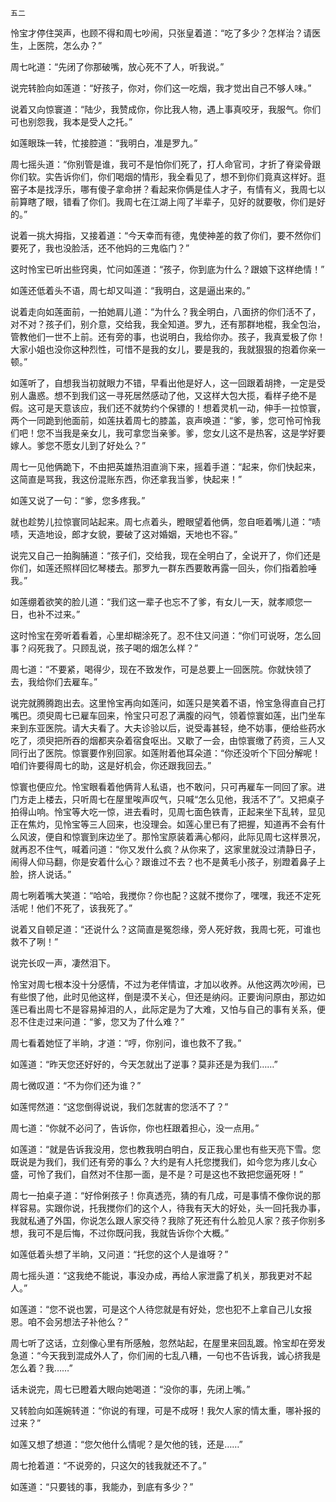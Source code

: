     五二 

   怜宝才停住哭声，也顾不得和周七吵闹，只张皇着道：“吃了多少？怎样治？请医生，上医院，怎么办？”

   周七叱道：“先闭了你那破嘴，放心死不了人，听我说。”

   说完转脸向如莲道：“好孩子，你对，你们这一吃烟，我才觉出自己不够人味。”

   说着又向惊寰道：“陆少，我赞成你，你比我人物，遇上事真咬牙，我服气。你们可也别怨我，我本是受人之托。”

   如莲眼珠一转，忙接腔道：“我明白，准是罗九。”

   周七摇头道：“你别管是谁，我可不是怕你们死了，打人命官司，才折了脊梁骨跟你们软。实告诉你们，你们喝烟的情形，我全看见了，想不到你们竟真这样好。逛窑子本是找浮乐，哪有傻子拿命拼？看起来你俩是佳人才子，有情有义，我周七以前算瞎了眼，错看了你们。我周七在江湖上闯了半辈子，见好的就要敬，你们是好的。”

   说着一挑大拇指，又接着道：“今天幸而有德，鬼使神差的救了你们，要不然你们要死了，我也没脸活，还不他妈的三鬼临门？”

   这时怜宝已听出些窍奥，忙问如莲道：“孩子，你到底为什么？跟娘下这样绝情！”

   如莲还低着头不语，周七却又叫道：“我明白，这是逼出来的。”

   说着走向如莲面前，一拍她肩儿道：“为什么？我全明白，八面挤的你们活不了，对不对？孩子们，别介意，交给我，我全知道。罗九，还有那群地棍，我全包治，管教他们一世不上前。还有旁的事，也说明白，我给你办。孩子，我真爱极了你！大家小姐也没你这种烈性，可惜不是我的女儿，要是我的，我就狠狠的抱着你亲一顿。”

   如莲听了，自想我当初就眼力不错，早看出他是好人，这一回跟着胡搀，一定是受别人蛊惑。想不到我们这一寻死居然感动了他，又这样大包大揽，看样子绝不是假。这可是天意该应，我们还不就势约个保镖的！想着灵机一动，伸手一拉惊寰，两个一同跪到他面前，如莲扶着周七的膝盖，哀声唤道：“爹，爹，您可怜可怜我们吧！您不当我是亲女儿，我可拿您当亲爹。爹，您女儿这不是热客，这是学好要嫁人。爹您不愿女儿到了好处么？”

   周七一见他俩跪下，不由把英雄热泪直淌下来，摇着手道：“起来，你们快起来，这简直是骂我，我这份混账东西，你还拿我当爹，快起来！”

   如莲又说了一句：“爹，您多疼我。”

   就也趁势儿拉惊寰同站起来。周七点着头，瞪眼望着他俩，忽自咂着嘴儿道：“啧啧，天造地设，郎才女貌，要破了这对婚姻，天地也不容。”

   说完又自己一拍胸脯道：“孩子们，交给我，现在全明白了，全说开了，你们还是你们，如莲还照样回忆琴楼去。那罗九一群东西要敢再露一回头，你们指着脸唾我。”

   如莲绷着欲笑的脸儿道：“我们这一辈子也忘不了爹，有女儿一天，就孝顺您一日，也补不过来。”

   这时怜宝在旁听着看着，心里却糊涂死了。忍不住又问道：“你们可说呀，怎么回事？闷死我了。只顾乱说，孩子喝的烟怎么样？”

   周七道：“不要紧，喝得少，现在不致发作，可是总要上一回医院。你就快领了去，我给你们去雇车。”

   说完就腾腾跑出去。这里怜宝再向如莲问，如莲只是笑着不语，怜宝急得直自己打嘴巴。须臾周七已雇车回来，怜宝只可忍了满腹的闷气，领着惊寰如莲，出门坐车来到东亚医院。请大夫看了。大夫诊验以后，说受毒甚轻，绝不妨事，便给些药水吃了，须臾把所吞的烟都夹杂着宿食呕出。又歇了一会，由惊寰缴了药资，三人又同行出了医院。惊寰要作别回家。如莲附着他耳朵道：“你还没听个下回分解呢！咱们许要得周七的助，这是好机会，你还跟我回去。”

   惊寰也便应允。怜宝眼看着他俩背人私语，也不敢问，只可再雇车一同回了家。进门方走上楼去，只听周七在屋里唉声叹气，只喊“怎么见他，我活不了”。又把桌子拍得山响。怜宝等大吃一惊，进去看时，见周七面色铁青，正起来坐下乱转，显见正在焦灼，见怜宝等三人回来，也没理会。如莲心里已有了把握，知道再不会有什么风波，便自和惊寰到床边坐了。那怜宝原装着满心郁闷，此际见周七这样景况，就再忍不住气，喊着问道：“你又发什么疯？从你来了，这家里就没过清静日子，闹得人仰马翻，你是安着什么心？跟谁过不去？也不是黄毛小孩子，别蹬着鼻子上脸，挤人说话。”

   周七咧着嘴大笑道：“哈哈，我搅你？你也配？这就不搅你了，嘿嘿，我还不定死活呢！他们不死了，该我死了。”

   说着又自顿足道：“还说什么？这简直是冤怨缘，旁人死好救，我周七死，可谁也救不了咧！”

   说完长叹一声，凄然泪下。

   怜宝对周七根本没十分感情，不过为老伴情谊，才加以收养。从他这两次吵闹，已有些恨了他，此时见他这样，倒是漠不关心，但还是纳闷。正要询问原由，那边如莲已看出周七不是容易掉泪的人，此际定是为了大难，又怕与自己的事有关系，便忍不住走过来问道：“爹，您又为了什么难？”

   周七看着她怔了半晌，才道：“哼，你别问，谁也救不了我。”

   如莲道：“昨天您还好好的，今天怎就出了逆事？莫非还是为我们……”

   周七微叹道：“不为你们还为谁？”

   如莲愕然道：“这您倒得说说，我们怎就害的您活不了？”

   周七道：“你就不必问了，告诉你，你也枉跟着担心，没一点用。”

   如莲道：“就是告诉我没用，您也教我明白明白，反正我心里也有些天亮下雪。您既说是为我们，我们还有旁的事么？大约是有人托您搅我们，如今您为疼儿女心盛，可怜了我们，自然对不住那一面，是不是？可是这也不致把您逼死呀！”

   周七一拍桌子道：“好伶俐孩子！你真透亮，猜的有几成，可是事情不像你说的那样容易。实跟你说，托我搅你们的这个人，待我有天大的好处，头一回托我办事，我就私通了外国，你说怎么跟人家交待？我除了死还有什么脸见人家？孩子你别多想，我可不是后悔，不过你既问我，我就告诉你个大概。”

   如莲低着头想了半晌，又问道：“托您的这个人是谁呀？”

   周七摇头道：“这我绝不能说，事没办成，再给人家泄露了机关，那我更对不起人。”

   如莲道：“您不说也罢，可是这个人待您就是有好处，您也犯不上拿自己儿女报恩。咱不会另想法子补他么？”

   周七听了这话，立刻像心里有所感触，忽然站起，在屋里来回乱踱。怜宝却在旁发急道：“今天我到混成外人了，你们闹的七乱八糟，一句也不告诉我，诚心挤我是怎么着？我……”

   话未说完，周七已瞪着大眼向她喝道：“没你的事，先闭上嘴。”

   又转脸向如莲婉转道：“你说的有理，可是不成呀！我欠人家的情太重，哪补报的过来？”

   如莲又想了想道：“您欠他什么情呢？是欠他的钱，还是……”

   周七抢着道：“不说旁的，只这欠的钱我就还不了。”

   如莲道：“只要钱的事，我能办，到底有多少？”

